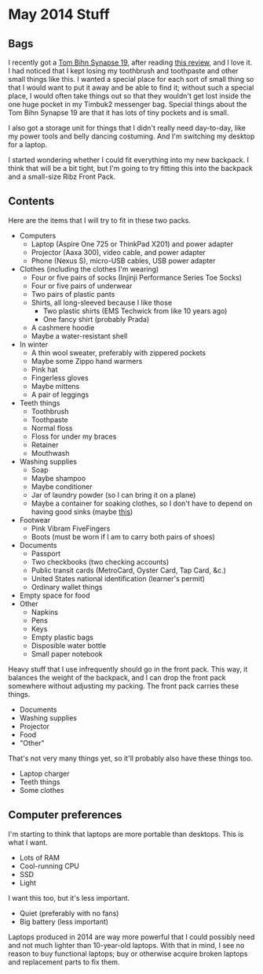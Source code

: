 # May 2014 Stuff

## Bags
I recently got a [Tom Bihn Synapse 19](),
after reading [this review](http://thewirecutter.com/reviews/tom-bihn-synapse-backpack/),
and I love it. I had noticed that I kept losing my toothbrush
and toothpaste and other small things like this. I wanted a
special place for each sort of small thing so that I would want
to put it away and be able to find it; without such a special
place, I would often take things out so that they wouldn't get
lost inside the one huge pocket in my Timbuk2 messenger bag.
Special things about the Tom Bihn Synapse 19 are that it has lots
of tiny pockets and is small.

I also got a storage unit for things that I didn't really need
day-to-day, like my power tools and belly dancing costuming.
And I'm switching my desktop for a laptop.

I started wondering whether I could fit everything into my
new backpack. I think that will be a bit tight, but I'm going to
try fitting this into the backpack and a small-size Ribz Front Pack.

## Contents
Here are the items that I will try to fit in these two packs.

* Computers
  * Laptop (Aspire One 725 or ThinkPad X201) and power adapter
  * Projector (Aaxa 300), video cable, and power adapter
  * Phone (Nexus S), micro-USB cables, USB power adapter
* Clothes (including the clothes I'm wearing)
  * Four or five pairs of socks (Injinji Performance Series Toe Socks)
  * Four or five pairs of underwear
  * Two pairs of plastic pants
  * Shirts, all long-sleeved because I like those
    * Two plastic shirts (EMS Techwick from like 10 years ago)
    * One fancy shirt (probably Prada)
  * A cashmere hoodie
  * Maybe a water-resistant shell
* In winter
  * A thin wool sweater, preferably with zippered pockets
  * Maybe some Zippo hand warmers
  * Pink hat
  * Fingerless gloves
  * Maybe mittens
  * A pair of leggings
* Teeth things
  * Toothbrush
  * Toothpaste
  * Normal floss
  * Floss for under my braces
  * Retainer
  * Mouthwash
* Washing supplies
  * Soap
  * Maybe shampoo
  * Maybe conditioner
  * Jar of laundry powder (so I can bring it on a plane)
  * Maybe a container for soaking clothes, so I don't have to depend on having good sinks
      (maybe [this](http://www.rei.com/product/767560/sea-to-summit-x-bowl))
* Footwear
  * Pink Vibram FiveFingers
  * Boots (must be worn if I am to carry both pairs of shoes)
* Documents
  * Passport
  * Two checkbooks (two checking accounts)
  * Public transit cards (MetroCard, Oyster Card, Tap Card, &c.)
  * United States national identification (learner's permit)
  * Ordinary wallet things
* Empty space for food
* Other
  * Napkins
  * Pens
  * Keys
  * Empty plastic bags
  * Disposible water bottle
  * Small paper notebook

Heavy stuff that I use infrequently should go in the front pack.
This way, it balances the weight of the backpack, and I can drop
the front pack somewhere without adjusting my packing. The front pack
carries these things.

* Documents
* Washing supplies
* Projector
* Food
* "Other"

That's not very many things yet, so it'll probably also have these things too.

* Laptop charger
* Teeth things
* Some clothes

## Computer preferences
I'm starting to think that laptops are more portable than desktops.
This is what I want.

* Lots of RAM
* Cool-running CPU
* SSD
* Light

I want this too, but it's less important.

* Quiet (preferably with no fans)
* Big battery (less important)

Laptops produced in 2014 are way more powerful that I could possibly
need and not much lighter than 10-year-old laptops. With that in mind,
I see no reason to buy functional laptops; buy or otherwise acquire
broken laptops and replacement parts to fix them.


